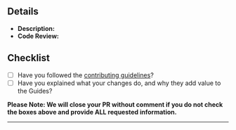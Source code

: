 ## Details

- **Description:**
- **Code Review:**

<!--

The format mentioned below will help you out:
- **Name:** Nice name about what Pull Request is.
(Prefer to use [Github Commits](https://www.conventionalcommits.org/en/v1.0.0/))
- **Referencing Issue:** A reference to a related issue in your repository.
- **Description:** Changes proposed in the pull request. If necessary, go into depth of what this pull request is doing.
- **Code Review:** @mentions of the person or team responsible for reviewing proposed changes.

-->
## Checklist

- [ ] Have you followed the [contributing guidelines](https://github.com/Dude-Perfect-Discord-Bot/Dude-Perfect/blob/main/.github/CONTRIBUTING.md)?
- [ ] Have you explained what your changes do, and why they add value to the Guides?

**Please Note: We will close your PR without comment if you do not check the boxes above and provide ALL requested information.**

-----
